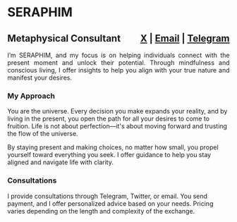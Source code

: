 # SERAPHIM 

<h2 style="width: 100%; overflow: hidden;">
    <span style="float: left;">Metaphysical Consultant</span>
    <span style="float: right;">
        <a href="https://x.com/se2aphim" target="_blank">X</a> | 
        <a href="mailto:se2aphim@icloud.com">Email</a> | 
        <a href="https://t.me/se2aphim" target="_blank">Telegram</a>
    </span>
</h2>

<p style="text-align: justify;">
I’m SERAPHIM, and my focus is on helping individuals connect with the present moment and unlock their potential. Through mindfulness and conscious living, I offer insights to help you align with your true nature and manifest your desires.

### My Approach
You are the universe. Every decision you make expands your reality, and by living in the present, you open the path for all your desires to come to fruition. Life is not about perfection—it's about moving forward and trusting the flow of the universe.

By staying present and making choices, no matter how small, you propel yourself toward everything you seek. I offer guidance to help you stay aligned and navigate life with clarity.

### Consultations
I provide consultations through Telegram, Twitter, or email. You send payment, and I offer personalized advice based on your needs. Pricing varies depending on the length and complexity of the exchange.
</p>

